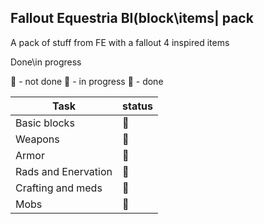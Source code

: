 ## Fallout Equestria BI(block\items| pack

A pack of stuff from FE with a fallout 4 inspired items

Done\in progress

:red_circle:           - not done
:large_orange_diamond: - in progress
:large_blue_circle:    - done

Task                | status
------------------- | -------------
Basic blocks        |:large_orange_diamond:
Weapons             |:red_circle:
Armor               |:red_circle:
Rads and Enervation |:red_circle:
Crafting and meds   |:red_circle:
Mobs                |:red_circle:


